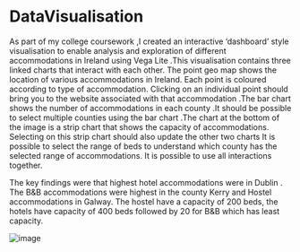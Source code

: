 # DataVisualisation

As part of my college coursework ,I created an interactive ‘dashboard’ style visualisation to enable analysis and exploration of different accommodations in Ireland using Vega Lite .This visualisation contains three linked charts that interact with each other. 
The point geo map shows the location of various accommodations in Ireland. Each point is coloured according to type of accommodation. Clicking on an individual point should bring you to the website associated with that accommodation .The bar chart  shows the number of accommodations in each county .It should be possible to select multiple counties using the bar chart .The chart at the bottom of the image is a strip chart that shows the capacity of accommodations. Selecting on this strip chart should also update the other two charts It is possible to select the range of beds to understand which county has the selected range of accommodations. It is possible to use all interactions together.

The key findings were that highest hotel accommodations were in Dublin . 
The B&B accommodations were highest in the county Kerry and Hostel accommodations in Galway.
The hostel have a capacity of 200 beds, the hotels have capacity of  400 beds followed by 20 for B&B which has least capacity.
 
![image](https://user-images.githubusercontent.com/68917656/120112216-d5a63380-c16c-11eb-90bd-3b7facf65de5.png)

